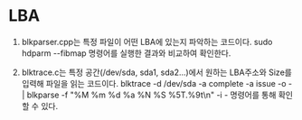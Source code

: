 # LBA
1. blkparser.cpp는 특정 파일이 어떤 LBA에 있는지 파악하는 코드이다. 
   sudo hdparm --fibmap 명령어를 실행한 결과와 비교하여 확인한다.

2. blktrace.c는 특정 공간(/dev/sda, sda1, sda2...)에서 원하는 LBA주소와 Size를 입력해 파일을 읽는 코드이다.
   blktrace -d /dev/sda -a complete -a issue -o - | blkparse -f "%M %m %d %a %N %S %5T.%9t\n" -i -
   명령어를 통해 확인할 수 있다.
